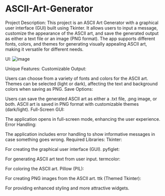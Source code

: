 # ASCII-Art-Generator

Project Description:
This project is an ASCII Art Generator with a graphical user interface (GUI) built using Tkinter. It allows users to input a message, customize the appearance of the ASCII art, and save the generated output as either a text file or an image (PNG format). The app supports different fonts, colors, and themes for generating visually appealing ASCII art, making it versatile for different needs.

UI:
![image](https://github.com/user-attachments/assets/23796bf4-66df-4542-8ab4-a11915b06cd7)

Unique Features:
Customizable Output:

Users can choose from a variety of fonts and colors for the ASCII art.
Themes can be selected (light or dark), affecting the text and background colors when saving as PNG.
Save Options:

Users can save the generated ASCII art as either a .txt file, .png image, or both.
ASCII art is saved in PNG format with customizable themes (dark/light).
Full-Screen GUI:

The application opens in full-screen mode, enhancing the user experience.
Error Handling:

The application includes error handling to show informative messages in case something goes wrong.
Required Libraries:
Tkinter:

For creating the graphical user interface (GUI).
pyfiglet:

For generating ASCII art text from user input.
termcolor:

For coloring the ASCII art.
Pillow (PIL):

For creating PNG images from the ASCII art.
ttk (Themed Tkinter):

For providing enhanced styling and more attractive widgets.
